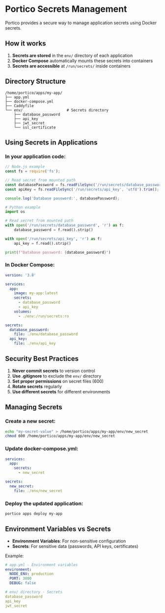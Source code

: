 # Portico Secrets Management

Portico provides a secure way to manage application secrets using Docker secrets.

## How it works

1. **Secrets are stored** in the `env/` directory of each application
2. **Docker Compose** automatically mounts these secrets into containers
3. **Secrets are accessible** at `/run/secrets/` inside containers

## Directory Structure

```
/home/portico/apps/my-app/
├── app.yml
├── docker-compose.yml
├── Caddyfile
└── env/                    # Secrets directory
    ├── database_password
    ├── api_key
    ├── jwt_secret
    └── ssl_certificate
```

## Using Secrets in Applications

### In your application code:

```javascript
// Node.js example
const fs = require('fs');

// Read secret from mounted path
const databasePassword = fs.readFileSync('/run/secrets/database_password', 'utf8').trim();
const apiKey = fs.readFileSync('/run/secrets/api_key', 'utf8').trim();

console.log('Database password:', databasePassword);
```

```python
# Python example
import os

# Read secret from mounted path
with open('/run/secrets/database_password', 'r') as f:
    database_password = f.read().strip()

with open('/run/secrets/api_key', 'r') as f:
    api_key = f.read().strip()

print(f"Database password: {database_password}")
```

### In Docker Compose:

```yaml
version: '3.8'

services:
  app:
    image: my-app:latest
    secrets:
      - database_password
      - api_key
    volumes:
      - ./env:/run/secrets:ro

secrets:
  database_password:
    file: ./env/database_password
  api_key:
    file: ./env/api_key
```

## Security Best Practices

1. **Never commit secrets** to version control
2. **Use .gitignore** to exclude the `env/` directory
3. **Set proper permissions** on secret files (600)
4. **Rotate secrets** regularly
5. **Use different secrets** for different environments

## Managing Secrets

### Create a new secret:
```bash
echo "my-secret-value" > /home/portico/apps/my-app/env/new_secret
chmod 600 /home/portico/apps/my-app/env/new_secret
```

### Update docker-compose.yml:
```yaml
services:
  app:
    secrets:
      - new_secret

secrets:
  new_secret:
    file: ./env/new_secret
```

### Deploy the updated application:
```bash
portico apps deploy my-app
```

## Environment Variables vs Secrets

- **Environment Variables**: For non-sensitive configuration
- **Secrets**: For sensitive data (passwords, API keys, certificates)

Example:
```yaml
# app.yml - Environment variables
environment:
  NODE_ENV: production
  PORT: 3000
  DEBUG: false

# env/ directory - Secrets
database_password
api_key
jwt_secret
```

